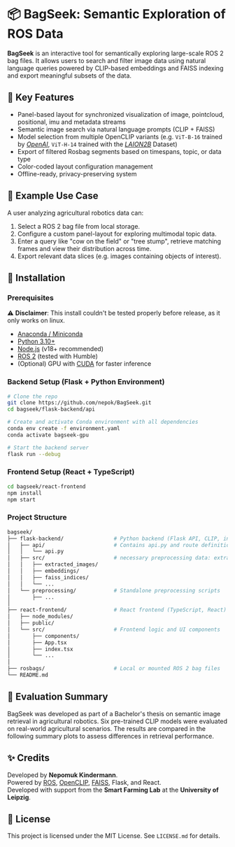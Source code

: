 # 📦 BagSeek: Semantic Exploration of ROS Data

**BagSeek** is an interactive tool for semantically exploring large-scale ROS 2 bag files. It allows users to search and filter image data using natural language queries powered by CLIP-based embeddings and FAISS indexing and export meaningful subsets of the data.

## 🧭 Key Features

- Panel-based layout for synchronized visualization of image, pointcloud, positional, imu and metadata streams
- Semantic image search via natural language prompts (CLIP + FAISS)
- Model selection from multiple OpenCLIP variants (e.g. `ViT-B-16` trained by [*OpenAI*](https://openai.com/index/clip/), `ViT-H-14` trained with the [*LAION2B*](https://laion.ai/blog/laion-5b/) Dataset)
- Export of filtered Rosbag segments based on timespans, topic, or data type
- Color-coded layout configuration management
- Offline-ready, privacy-preserving system

## 📸 Example Use Case

A user analyzing agricultural robotics data can:

1. Select a ROS 2 bag file from local storage.
2. Configure a custom panel-layout for exploring multimodal topic data.
3. Enter a query like "cow on the field" or "tree stump", retrieve matching frames and view their distribution across time.
4. Export relevant data slices (e.g. images containing objects of interest).

## 🚀 Installation

### Prerequisites

⚠️ **Disclaimer**: This install couldn't be tested properly before release, as it only works on linux.

-	[Anaconda / Miniconda](https://www.anaconda.com/docs/getting-started/anaconda/install)
- [Python 3.10+](https://www.python.org/downloads/)
- [Node.js](https://nodejs.org/en/download) (v18+ recommended)
- [ROS 2](https://docs.ros.org/en/humble/Installation.html) (tested with Humble)
- (Optional) GPU with [CUDA](https://developer.nvidia.com/cuda-toolkit) for faster inference

### Backend Setup (Flask + Python Environment)

```bash
# Clone the repo
git clone https://github.com/nepok/BagSeek.git
cd bagseek/flask-backend/api

# Create and activate Conda environment with all dependencies
conda env create -f environment.yaml
conda activate bagseek-gpu

# Start the backend server
flask run --debug
```

### Frontend Setup (React + TypeScript)

```bash
cd bagseek/react-frontend
npm install
npm start
```

### Project Structure

```bash
bagseek/
├── flask-backend/                # Python backend (Flask API, CLIP, indexing, etc.)
│   ├── api/                      # Contains api.py and route definitions
│   │   └── api.py
│   ├── src/                      # necessary preprocessing data: extracted images, embeddings, indices, ...
│   │   ├── extracted_images/
│   │   ├── embeddings/
│   │   ├── faiss_indices/
│   │   └── ...
│   └── preprocessing/            # Standalone preprocessing scripts
│       ├── ...
│
├── react-frontend/               # React frontend (TypeScript, React)
│   ├── node_modules/
│   ├── public/
│   └── src/                      # Frontend logic and UI components
│       ├── components/
│       ├── App.tsx
│       ├── index.tsx
│       └── ...
│
├── rosbags/                      # Local or mounted ROS 2 bag files
└── README.md
```

## 🧪 Evaluation Summary

BagSeek was developed as part of a Bachelor's thesis on semantic image retrieval in agricultural robotics. Six pre-trained CLIP models were evaluated on real-world agricultural scenarios. The results are compared in the following summary plots to assess differences in retrieval performance.

## ✨ Credits

Developed by **Nepomuk Kindermann**.  
Powered by [ROS](https://www.ros.org/), [OpenCLIP](https://github.com/mlfoundations/open_clip), [FAISS](https://github.com/facebookresearch/faiss), Flask, and React.  
Developed with support from the **Smart Farming Lab** at the **University of Leipzig**.  

## 📄 License

This project is licensed under the MIT License. See `LICENSE.md` for details.
